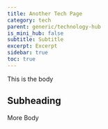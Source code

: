```yaml
---
title: Another Tech Page
category: tech
parent: generic/technology-hub
is_mini_hub: false
subtitle: Subtitle
excerpt: Excerpt
sidebar: true
toc: true
---
```


This is the body

## Subheading

More Body
